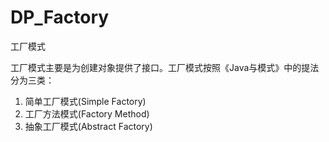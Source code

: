 DP_Factory
==========

工厂模式

工厂模式主要是为创建对象提供了接口。工厂模式按照《Java与模式》中的提法分为三类：<br>
1. 简单工厂模式(Simple Factory) <br>
2. 工厂方法模式(Factory Method) <br>
3. 抽象工厂模式(Abstract Factory) 
